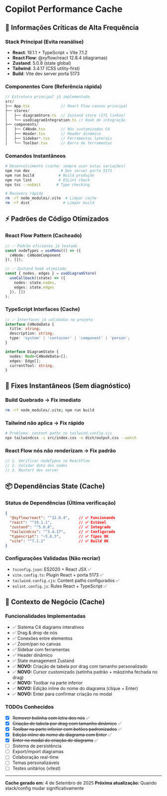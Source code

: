 # Copilot Performance Cache

## 🚀 Informações Críticas de Alta Frequência

### Stack Principal (Evita reanálise)
- **React**: 19.1.1 + TypeScript + Vite 7.1.2
- **React Flow**: @xyflow/react 12.8.4 (diagramas)
- **Zustand**: 5.0.8 (state global)
- **Tailwind**: 3.4.17 (CSS utility-first)
- **Build**: Vite dev server porta 5173

### Componentes Core (Referência rápida)
```typescript
// Estrutura principal já implementada
src/
├── App.tsx              // React Flow canvas principal
├── stores/
│   ├── diagramStore.ts  // Zustand store (271 linhas)
│   └── useDiagramIntegration.ts // Hook de integração
├── components/
│   ├── C4Node.tsx       // Nós customizados C4
│   ├── Header.tsx       // Header dinâmico
│   ├── Sidebar*.tsx     // Ferramentas laterais
│   └── Toolbar.tsx      // Barra de ferramentas
```

### Comandos Instantâneos
```bash
# Desenvolvimento (cache: sempre usar estas variações)
npm run dev              # Dev server porta 5173
npm run build           # Build produção
npm run lint            # ESLint check
npx tsc --noEmit       # Type checking

# Recovery rápido
rm -rf node_modules/.vite  # Limpar cache
rm -rf dist               # Limpar build
```

## ⚡ Padrões de Código Otimizados

### React Flow Pattern (Cacheado)
```typescript
// ✅ Padrão eficiente já testado
const nodeTypes = useMemo(() => ({ 
  c4Node: C4NodeComponent 
}), []);

// ✅ Zustand hook otimizado
const { nodes, edges } = useDiagramStore(
  useCallback((state) => ({ 
    nodes: state.nodes, 
    edges: state.edges 
  }), [])
);
```

### TypeScript Interfaces (Cache)
```typescript
// ✅ Interfaces já validadas no projeto
interface C4NodeData {
  title: string;
  description: string;
  type: 'system' | 'container' | 'component' | 'person';
}

interface DiagramState {
  nodes: Node<C4NodeData>[];
  edges: Edge[];
  currentTool: string;
}
```

## 🔧 Fixes Instantâneos (Sem diagnóstico)

### Build Quebrado → Fix imediato
```bash
rm -rf node_modules/.vite; npm run build
```

### Tailwind não aplica → Fix rápido
```bash
# Problema: content paths no tailwind.config.cjs
npx tailwindcss -i src/index.css -o dist/output.css --watch
```

### React Flow nós não renderizam → Fix padrão
```typescript
// 1. Verificar nodeTypes no ReactFlow
// 2. Validar data dos nodes
// 3. Restart dev server
```

## 📦 Dependências State (Cache)

### Status de Dependências (Última verificação)
```json
{
  "@xyflow/react": "^12.8.4",    // ✅ Funcionando
  "react": "^19.1.1",            // ✅ Estável
  "zustand": "^5.0.8",           // ✅ Integrado
  "tailwindcss": "^3.4.17",      // ✅ Configurado
  "typescript": "~5.8.3",        // ✅ Tipos OK
  "vite": "^7.1.2"               // ✅ Build OK
}
```

### Configurações Validadas (Não recriar)
- `tsconfig.json`: ES2020 + React JSX ✅
- `vite.config.ts`: Plugin React + porta 5173 ✅
- `tailwind.config.cjs`: Content paths configurados ✅
- `eslint.config.js`: Rules React + TypeScript ✅

## 🎯 Contexto de Negócio (Cache)

### Funcionalidades Implementadas
- ✅ Sistema C4 diagrams interativos
- ✅ Drag & drop de nós
- ✅ Conexões entre elementos
- ✅ Zoom/pan no canvas
- ✅ Sidebar com ferramentas
- ✅ Header dinâmico
- ✅ State management Zustand
- ✅ **NOVO:** Criação de tabela por drag com tamanho personalizado
- ✅ **NOVO:** Cursor customizado (setinha padrão + mãozinha fechada no drag)
- ✅ **NOVO:** Toolbar na parte inferior
- ✅ **NOVO:** Edição inline do nome do diagrama (clique + Enter)
- ✅ **NOVO:** Enter para confirmar criação no modal

### TODOs Conhecidos
- [x] ~~Remover bolinha com letra dos nós~~ ✅ 
- [x] ~~Criação de tabela por drag com tamanho dinâmico~~ ✅
- [x] ~~Toolbar na parte inferior com botões padronizados~~ ✅
- [x] ~~Edição inline do nome do diagrama com Enter~~ ✅
- [x] ~~Enter no modal de criação de diagrama~~ ✅
- [ ] Sistema de persistência
- [ ] Export/import diagramas
- [ ] Colaboração real-time
- [ ] Temas personalizáveis
- [ ] Testes unitários (vitest)

---
**Cache gerado em:** 4 de Setembro de 2025
**Próxima atualização:** Quando stack/config mudar significativamente

